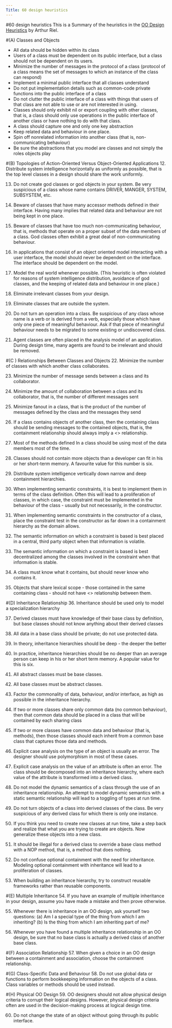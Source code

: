 ```yaml
---
Title: 60 design heuristics
---
```

#60 design heuristics
This is a Summary of the heuristics in the [OO Design Heuristics](http://www.amazon.com/Object-Oriented-Design-Heuristics-Arthur-Riel/dp/020163385X) by Arthur Riel.

#(A) Classes and Objects


- All data should be hidden within its class 
- Users of a class must be dependent on its public interface, but a class should not be dependent on its users. 
- Minimize the number of messages in the protocol of a class (protocol of a class means the set of messages to which an instance of the class can respond) 
- Implement a minimal public interface that all classes understand 
- Do not put implementation details such as common-code private functions into the public interface of a class 
- Do not clutter the public interface of a class with things that users of that class are not able to use or are not interested in using. 
- Classes should only exhibit nil or export coupling with other classes, that is, a class should only use operations in the public interface of another class or have nothing to do with that class. 
- A class should capture one and only one key abstraction 
- Keep related data and behaviour in one place. 
- Spin off nonrelated information into another class (that is, non-communicating behaviour) 
- Be sure the abstractions that you model are classes and not simply the roles objects play

#(B) Topologies of Action-Oriented Versus Object-Oriented Applications
12. Distribute system intelligence horizontally as uniformly as possible, that is the top level classes in a design should share the work uniformly. 

13. Do not create god classes or god objects in your system. Be very suspicious of a class whose name contains DRIVER, MANGER, SYSTEM, SUBSYSTEM, etc. 

14. Beware of classes that have many accessor methods defined in their interface. Having many implies that related data and behaviour are not being kept in one place. 

15. Beware of classes that have too much non-communicating behaviour, that is, methods that operate on a proper subset of the data members of a class. God classes often exhibit a great deal of non-communicating behaviour. 

16. In applications that consist of an object oriented model interacting with a user interface, the model should never be dependent on the interface. The interface should be dependent on the model. 

17. Model the real world whenever possible. (This heuristic is often violated for reasons of system intelligence distribution, avoidance of god classes, and the keeping of related data and behaviour in one place.) 

18. Eliminate irrelevant classes from your design. 

19. Eliminate classes that are outside the system. 

20. Do not turn an operation into a class. Be suspicious of any class whose name is a verb or is derived from a verb, especially those which have only one piece of meaningful behaviour. Ask if that piece of meaningful behaviour needs to be migrated to some existing or undiscovered class. 

21. Agent classes are often placed in the analysis model of an application. During design time, many agents are found to be irrelevant and should be removed.

#(C ) Relationships Between Classes and Objects
22. Minimize the number of classes with which another class collaborates. 

23. Minimize the number of message sends between a class and its collaborator. 

24. Minimize the amount of collaboration between a class and its collaborator, that is, the number of different messages sent 

25. Minimize fanout in a class, that is the product of the number of messages defined by the class and the messages they send 

26. If a class contains objects of another class, then the containing class should be sending messages to the contained objects, that is, the containment relationship should always imply a <> relationship. 

27. Most of the methods defined In a class should be using most of the data members most of the time. 

28. Classes should not contain more objects than a developer can fit in his or her short-term memory. A favourite value for this number is six. 

29. Distribute system intelligence vertically down narrow and deep containment hierarchies. 

30. When implementing semantic constraints, it is best to implement them in terms of the class definition. Often this will lead to a proliferation of classes, in which case, the constraint must be implemented in the behaviour of the class - usually but not necessarily, in the constructor. 

31. When implementing semantic constraints in the constructor of a class, place the constraint test in the constructor as far down in a containment hierarchy as the domain allows. 

32. The semantic information on which a constraint is based is best placed in a central, third party object when that information is volatile. 

33. The semantic information on which a constraint is based is best decentralized among the classes involved in the constraint when that information is stable. 

34. A class must know what it contains, but should never know who contains it. 

35. Objects that share lexical scope - those contained in the same containing class - should not have <> relationship between them.

#(D) Inheritance Relationship
36. Inheritance should be used only to model a specialization hierarchy 

37. Derived classes must have knowledge of their base class by definition, but base classes should not know anything about their derived classes 

38. All data in a base class should be private; do not use protected data. 

39. In theory, inheritance hierarchies should be deep - the deeper the better 

40. In practice, inheritance hierarchies should be no deeper than an average person can keep in his or her short term memory. A popular value for this is six. 

41. All abstract classes must be base classes. 

42. All base classes must be abstract classes. 

43. Factor the commonality of data, behaviour, and/or interface, as high as possible in the inheritance hierarchy. 

44. If two or more classes share only common data (no common behaviour), then that common data should be placed in a class that will be contained by each sharing class 

45. If two or more classes have common data and behaviour (that is, methods), then those classes should each inherit from a common base class that captures those data and methods. 

46. Explicit case analysis on the type of an object is usually an error. The designer should use polymorphism in most of these cases. 

47. Explicit case analysis on the value of an attribute is often an error. The class should be decomposed into an inheritance hierarchy, where each value of the attribute is transformed into a derived class. 

48. Do not model the dynamic semantics of a class through the use of an inheritance relationship. An attempt to model dynamic semantics with a static semantic relationship will lead to a toggling of types at run time. 

49. Do not turn objects of a class into derived classes of the class. Be very suspicious of any derived class for which there is only one instance. 

50. If you think you need to create new classes at run time, take a step back and realize that what you are trying to create are objects. Now generalize these objects into a new class. 

51. It should be illegal for a derived class to override a base class method with a NOP method, that is, a method that does nothing. 

52. Do not confuse optional containment with the need for inheritance. Modeling optional containment with inheritance will lead to a proliferation of classes. 

53. When building an inheritance hierarchy, try to construct reusable frameworks rather than reusable components.

#(E) Multiple Inheritance
54. If you have an example of multiple inheritance in your design, assume you have made a mistake and then prove otherwise. 

55. Whenever there is inheritance in an OO design, ask yourself two questions:
(a) Am I a special type of the thing from which I am inheriting?
(b) Is the thing from which I am inheriting part of me?


56. Whenever you have found a multiple inheritance relationship in an OO design, be sure that no base class is actually a derived class of another base class.

#(F) Association Relationship
57. When given a choice in an OO design between a containment and association, choose the containment relationship.

#(G) Class-Specific Data and Behaviour
58. Do not use global data or functions to perform bookkeeping information on the objects of a class. Class variables or methods should be used instead.

#(H) Physical OO Design
59. OO designers should not allow physical design criteria to corrupt their logical designs. However, physical design criteria often are used in the decision-making process at logical design time. 

60. Do not change the state of an object without going through its public interface.
